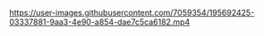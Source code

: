 

https://user-images.githubusercontent.com/7059354/195692425-03337881-9aa3-4e90-a854-dae7c5ca6182.mp4

